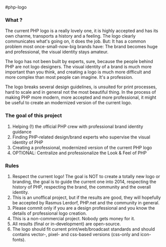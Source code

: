 #php-logo

### What ?

The current PHP logo is a really lovely one, it is highly accepted and has its own charme, transports a history and a feeling. The logo clearly communicates what's going on, it does the job. But: It has a common problem most once-small-now-big brands have: The brand becomes huge and professional, the visual identity stays amateur.

The logo has not been built by experts, sure, because the people behind PHP are not logo designers. The visual identity of a brand is much more important than you think, and creating a logo is much more difficult and more complex than most people can imagine. It's a profession.

The logo breaks several design guidelines, is unsuited for print processes, hard to scale and in general not the most beautiful thing. In the process of making PHP more modern, more accepted and more professional, it might be useful to create an modernized version of the current logo.

### The goal of this project

1. Helping (!) the official PHP crew with professional brand identity guidance
2. Finding PHP-related design/brand experts who supervise the visual identity of PHP
3. Creating a professional, modernized version of the current PHP logo
4. OPTIONAL: Centralize and professionalize the Look & Feel of PHP

### Rules

1. Respect the current logo! The goal is NOT to create a totally new logo or branding, the goal is to guide the current one into 2014, respecting the history of PHP, respecting the brand, the community and the overall identity.
2. This is an unoffical project, but if the results are good, they will hopefully be accepted by Rasmus Lerdorf, PHP.net and the community in general.
3. Please commit only if you are a design professional and you know the details of professional logo creation.
4. This is a non-commercial project. Nobody gets money for it.
5. All results (final or in-development) are open-source.
6. The logo should fit current print/web/broadcast standards and should contains vector-, pixel- and css-based versions (css-only and icon-fonts).
